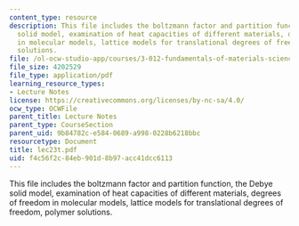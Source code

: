 ```yaml
---
content_type: resource
description: This file includes the boltzmann factor and partition function, the Debye
  solid model, examination of heat capacities of different materials, degrees of freedom
  in molecular models, lattice models for translational degrees of freedom, polymer
  solutions.
file: /ol-ocw-studio-app/courses/3-012-fundamentals-of-materials-science-fall-2005/f4c56f2c84eb901d8b97acc41dcc6113_lec23t.pdf
file_size: 4202529
file_type: application/pdf
learning_resource_types:
- Lecture Notes
license: https://creativecommons.org/licenses/by-nc-sa/4.0/
ocw_type: OCWFile
parent_title: Lecture Notes
parent_type: CourseSection
parent_uid: 9b84782c-e584-0689-a998-0228b6218bbc
resourcetype: Document
title: lec23t.pdf
uid: f4c56f2c-84eb-901d-8b97-acc41dcc6113
---
```

This file includes the boltzmann factor and partition function, the Debye solid model, examination of heat capacities of different materials, degrees of freedom in molecular models, lattice models for translational degrees of freedom, polymer solutions.